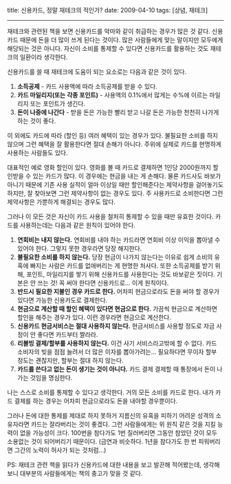 title: 신용카드, 정말 재테크의 적인가?
date: 2009-04-10
tags: [상념, 재테크]

---
재테크와 관련된 책을 보면 신용카드를 악마와 같이 취급하는 경우가 많은 것 같다. 신용카드 때문에 돈을 더 많이 쓰게 된다는 것이다. 많은 사람들에게 맞는 말이지만 모두에게 해당되는 것은 아니다. 자신이 소비를 통제할 수 있다면 신용카드를 활용하는 것도 재테크의 일환이라 생각한다.
<!--more-->

신용카드를 쓸 때 재테크에 도움이 되는 요소로는 다음과 같은 것이 있다.

1. **소득공제** - 카드 사용액에 따라 소득공제를 받을 수 있다.
2. **카드 마일리지(또는 각종 포인트)** - 사용액의 0.1%에서 많게는 수%에 이르는 마일리지 또는 포인트가 생긴다.
3. **돈이 나중에 나간다** - 받을 돈은 가능한 빨리 받고 나갈 돈은 가능한 천천히 나가게 하는 것이 좋다.

이 외에도 카드에 따라 (할인 등) 여러 혜택이 있는 경우가 있다. 불필요한 소비를 하지 않으며 그런 혜택을 잘 활용한다면 절대 손해가 아니다. 주위에 실제로 카드를 현명하게 사용하는 사람들도 있다.

대표적인 예로 영화 할인이 있다. 영화를 볼 때 카드로 결제하면 1인당 2000원까지 할인받을 수 있는 카드가 많다. 이 경우에는 현금을 내는 게 손해다. 물론 카드사도 바보가 아니기 때문에 기존 사용 실적이 얼마 이상일 때만 할인해준다는 제약사항을 걸어놓기도 하지만, 잘 찾아보면 그런 제약사항이 없는 경우도 있다. 주 사용카드로 소비한다면 그런 제약사항은 가뿐하게 해결되는 경우도 많다.

그러나 이 모든 것은 자신이 카드 사용을 철처히 통제할 수 있을 때만 유효한 것이다. 카드를 사용하는데는 다음과 같은 원칙이 있어야 한다.

1. **연회비는 내지 않는다.** 연회비를 내야 하는 카드라면 연회비 이상 이익을 뽑아낼 수 있어야 한다. 그렇지 못한 경우라면 당장 해지한다.
2. **불필요한 소비를 하지 않는다.** 당장 현금이 나가지 않는다는 이유로 쉽게 소비의 유혹에 빠지는 사람은 카드를 없애버리는 게 현명한 처사다. 또한 소득공제를 받기 위해, 포인트, 마일리지를 쌓기 위해 신용카드를 사용한다는 것도 바보같은 짓이다. 기본은 안 쓰는 것! 꼭 써야 한다면 신용카드로... 이게 원칙이다.
3. **반드시 필요한 지불인 경우 카드로 한다.** 어차피 현금으로라도 돈을 써야 할 경우가 있다면 가능한 신용카도로 결제한다.
4. **현금으로 계산할 때 할인 혜택이 있다면 현금으로 한다.** 가끔씩 현금으로 계산하면 할인을 해주는 경우가 있다. 이런 경우라면 현금으로 계산한다.
5. **신용카드 현금서비스는 절대 사용하지 않는다.** 현금서비스를 사용할 정도로 자금 사정이 안 좋다면 카드부터 짤라라.
6. **리볼빙 결제/할부를 사용하지 않는다.** 이건 사기 서비스라고밖에 할 수 없다. 카드 소비자의 빚을 점점 늘려서 더 많은 이자를 뽑아가려는... 필요하다면 무이자 할부 정도는 괜찮지만, 할부는 절대 하지 않는다.
7. **카드를 쓴다고 없는 돈이 생기는 것이 아니다.** 카드 결제 결제할 때 통장에서 돈이 나가는 것임을 명심한다.

나는 스스로 소비를 통제할 수 있다고 생각한다. 거의 모든 소비를 카드로 한다. 내가 카드 결제를 하는 경우는 어차피 현금으로라도 돈을 내야할 경우뿐이다.

그러나 돈에 대한 통제를 제대로 하지 못하거 지름신의 유혹을 피하기 어려운 성격의 소유자라면 카드는 잘라버리는 것이 좋겠다. 그런 사람들에게는 위 원칙 같은 것을 지킬 능력이 없을 가능성이 크다. 100번을 참다가도 1번 질러버리면 그동안 참았던 것이 모두 소용없는 것이 되어버리기 때문이다. (금연과 비슷하다. 1년을 참다가도 한 번 피워버리면 그간의 노력이 허사가 되는 것처럼...)

PS: 재테크 관련 책을 읽다가 신용카드에 대한 내용을 보고 발끈해 적어봤는데, 생각해보니 대부분의 사람들에게는 책의 충고가 맞을 것 같다.
